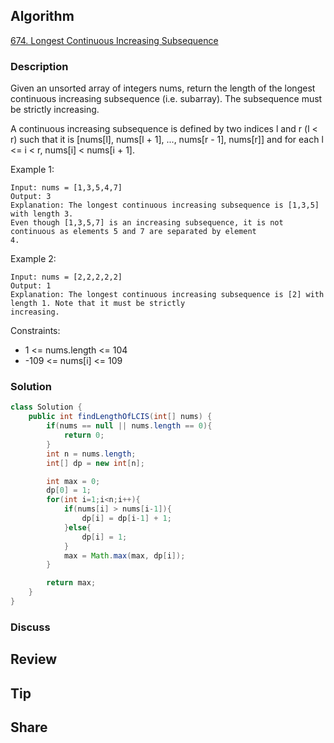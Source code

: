 ## Algorithm

[674. Longest Continuous Increasing Subsequence](https://leetcode.com/problems/longest-continuous-increasing-subsequence/)

### Description

Given an unsorted array of integers nums, return the length of the longest continuous increasing subsequence (i.e. subarray). The subsequence must be strictly increasing.

A continuous increasing subsequence is defined by two indices l and r (l < r) such that it is [nums[l], nums[l + 1], ..., nums[r - 1], nums[r]] and for each l <= i < r, nums[i] < nums[i + 1].



Example 1:

```
Input: nums = [1,3,5,4,7]
Output: 3
Explanation: The longest continuous increasing subsequence is [1,3,5] with length 3.
Even though [1,3,5,7] is an increasing subsequence, it is not continuous as elements 5 and 7 are separated by element
4.
```


Example 2:

```
Input: nums = [2,2,2,2,2]
Output: 1
Explanation: The longest continuous increasing subsequence is [2] with length 1. Note that it must be strictly
increasing.
```

Constraints:

- 1 <= nums.length <= 104
- -109 <= nums[i] <= 109

### Solution

```java
class Solution {
    public int findLengthOfLCIS(int[] nums) {
        if(nums == null || nums.length == 0){
            return 0;
        }
        int n = nums.length;
        int[] dp = new int[n];

        int max = 0;
        dp[0] = 1;
        for(int i=1;i<n;i++){
            if(nums[i] > nums[i-1]){
                dp[i] = dp[i-1] + 1;
            }else{
                dp[i] = 1;
            }
            max = Math.max(max, dp[i]);
        }

        return max;
    }
}
```

### Discuss

## Review


## Tip


## Share
